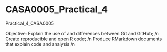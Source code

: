 # CASA0005_Practical_4
Practical_4_CASA0005

Objective:
Explain the use of and differences between Git and GitHub; /n
Create reproducible and open R code; /n
Produce RMarkdown documents that explain code and analysis /n
